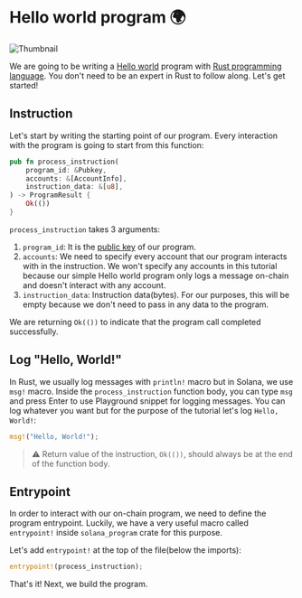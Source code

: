 # Hello world program 🌍️

![Thumbnail](/tutorials/hello-aelf/thumbnail.png)

We are going to be writing a [Hello world](https://en.wikipedia.org/wiki/%22Hello,_World!%22_program) program with [Rust programming language](https://www.rust-lang.org/). You don't need to be an expert in Rust to follow along. Let's get started!

## Instruction

Let's start by writing the starting point of our program. Every interaction with the program is going to start from this function:

```rs
pub fn process_instruction(
    program_id: &Pubkey,
    accounts: &[AccountInfo],
    instruction_data: &[u8],
) -> ProgramResult {
    Ok(())
}
```

`process_instruction` takes 3 arguments:

1. `program_id`: It is the [public key](https://en.wikipedia.org/wiki/Public-key_cryptography) of our program.
2. `accounts`: We need to specify every account that our program interacts with in the instruction. We won't specify any accounts in this tutorial because our simple Hello world program only logs a message on-chain and doesn't interact with any account.
3. `instruction_data`: Instruction data(bytes). For our purposes, this will be empty because we don't need to pass in any data to the program.

We are returning `Ok(())` to indicate that the program call completed successfully.

## Log "Hello, World!"

In Rust, we usually log messages with `println!` macro but in Solana, we use `msg!` macro.
Inside the `process_instruction` function body, you can type `msg` and press Enter to use Playground snippet for logging messages.
You can log whatever you want but for the purpose of the tutorial let's log `Hello, World!`:

```rs
msg!("Hello, World!");
```

> ⚠️ Return value of the instruction, `Ok(())`, should always be at the end of the function body.

## Entrypoint

In order to interact with our on-chain program, we need to define the program entrypoint.
Luckily, we have a very useful macro called `entrypoint!` inside `solana_program` crate for this purpose.

Let's add `entrypoint!` at the top of the file(below the imports):

```rs
entrypoint!(process_instruction);
```

That's it! Next, we build the program.
